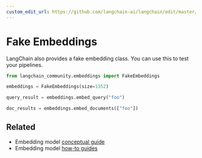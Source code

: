 ```yaml
---
custom_edit_url: https://github.com/langchain-ai/langchain/edit/master/docs/docs/integrations/text_embedding/fake.ipynb
---
```

# Fake Embeddings

LangChain also provides a fake embedding class. You can use this to test your pipelines.


```python
from langchain_community.embeddings import FakeEmbeddings
```


```python
embeddings = FakeEmbeddings(size=1352)
```


```python
query_result = embeddings.embed_query("foo")
```


```python
doc_results = embeddings.embed_documents(["foo"])
```


## Related

- Embedding model [conceptual guide](/docs/concepts/#embedding-models)
- Embedding model [how-to guides](/docs/how_to/#embedding-models)

